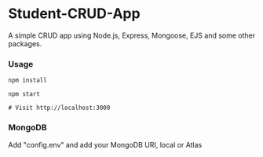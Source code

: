 # Student-CRUD-App

A simple CRUD app using Node.js, Express, Mongoose, EJS and some other packages.

### Usage
```
npm install
```

```
npm start

# Visit http://localhost:3000
```
### MongoDB
Add "config.env" and add your MongoDB URI, local or Atlas

